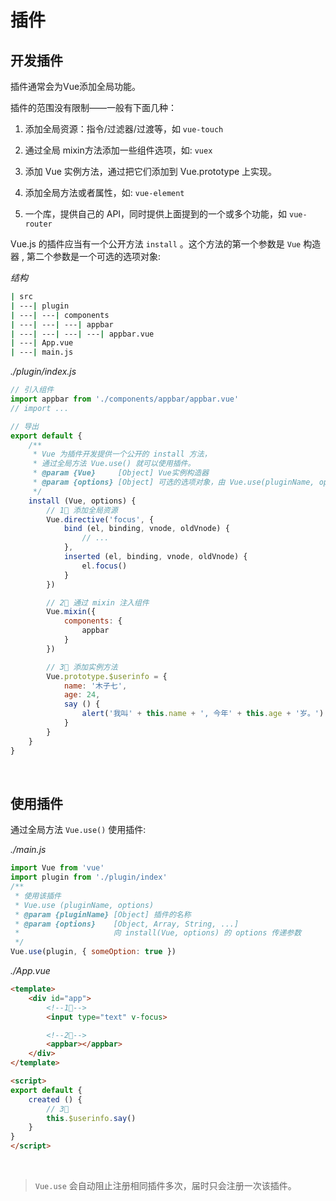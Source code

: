 # 插件

## 开发插件

插件通常会为Vue添加全局功能。

插件的范围没有限制——一般有下面几种：


1. 添加全局资源：指令/过滤器/过渡等，如 ``vue-touch``

2. 通过全局 mixin方法添加一些组件选项，如: ``vuex``

3. 添加 Vue 实例方法，通过把它们添加到 Vue.prototype 上实现。

4. 添加全局方法或者属性，如: ``vue-element``

5. 一个库，提供自己的 API，同时提供上面提到的一个或多个功能，如 ``vue-router``


Vue.js 的插件应当有一个公开方法 ``install`` 。这个方法的第一个参数是 ``Vue`` 构造器 , 第二个参数是一个可选的选项对象:

*结构*
``` bash
| src
| ---| plugin
| ---| ---| components
| ---| ---| ---| appbar
| ---| ---| ---| ---| appbar.vue
| ---| App.vue
| ---| main.js
```

*./plugin/index.js*

``` javascript
// 引入组件
import appbar from './components/appbar/appbar.vue'
// import ...

// 导出
export default {
    /**
     * Vue 为插件开发提供一个公开的 install 方法，
     * 通过全局方法 Vue.use() 就可以使用插件。
     * @param {Vue}     [Object] Vue实例构造器
     * @param {options} [Object] 可选的选项对象，由 Vue.use(pluginName, options) 传入
     */
    install (Vue, options) {
        // 1⃣️ 添加全局资源
        Vue.directive('focus', {
            bind (el, binding, vnode, oldVnode) {
                // ...
            },
            inserted (el, binding, vnode, oldVnode) {
                el.focus()
            }
        })

        // 2⃣️ 通过 mixin 注入组件
        Vue.mixin({
            components: {
                appbar
            }
        })

        // 3⃣️ 添加实例方法
        Vue.prototype.$userinfo = {
            name: '木子七',
            age: 24,
            say () {
                alert('我叫' + this.name + ', 今年' + this.age + '岁。')
            }
        }
    }
}
```

<br/>

## 使用插件

通过全局方法 ``Vue.use()`` 使用插件:

*./main.js*

``` javascript
import Vue from 'vue'
import plugin from './plugin/index'
/**
 * 使用该插件
 * Vue.use (pluginName, options)
 * @param {pluginName} [Object] 插件的名称
 * @param {options}    [Object, Array, String, ...] 
 *                     向 install(Vue, options) 的 options 传递参数
 */
Vue.use(plugin, { someOption: true })
```

*./App.vue*

``` html
<template>
    <div id="app">
        <!--1⃣️-->
        <input type="text" v-focus>

        <!--2⃣️-->
        <appbar></appbar>           
    </div>
</template>

<script>
export default {
    created () {
        // 3⃣️
        this.$userinfo.say()
    }
}
</script>
```

<br/>

> ``Vue.use`` 会自动阻止注册相同插件多次，届时只会注册一次该插件。